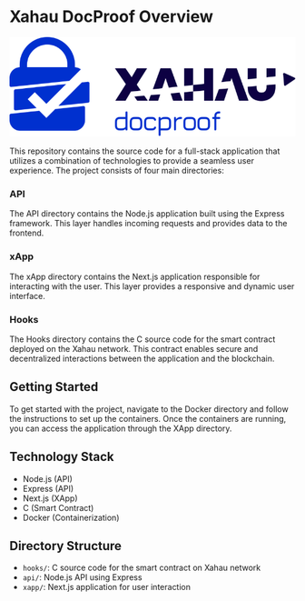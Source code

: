 # Xahau DocProof Overview

![Logo xahau docproof](./xapp/public/app-logo-horizontal-dark.svg)

This repository contains the source code for a full-stack application that utilizes a combination of technologies to provide a seamless user experience. The project consists of four main directories:

### API

The API directory contains the Node.js application built using the Express framework. This layer handles incoming requests and provides data to the frontend.

### xApp

The xApp directory contains the Next.js application responsible for interacting with the user. This layer provides a responsive and dynamic user interface.

### Hooks

The Hooks directory contains the C source code for the smart contract deployed on the Xahau network. This contract enables secure and decentralized interactions between the application and the blockchain.

## Getting Started

To get started with the project, navigate to the Docker directory and follow the instructions to set up the containers. Once the containers are running, you can access the application through the XApp directory.

## Technology Stack

* Node.js (API)
* Express (API)
* Next.js (XApp)
* C (Smart Contract)
* Docker (Containerization)

## Directory Structure

* `hooks/`: C source code for the smart contract on Xahau network
* `api/`: Node.js API using Express
* `xapp/`: Next.js application for user interaction
